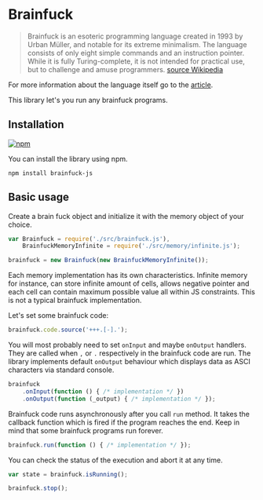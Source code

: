 # Brainfuck

> Brainfuck is an esoteric programming language created in 1993 by Urban Müller, and notable for its extreme minimalism.
> The language consists of only eight simple commands and an instruction pointer. While it is fully Turing-complete, it is not intended for practical use, but to challenge and amuse programmers. [source Wikipedia](https://en.wikipedia.org/wiki/Brainfuck)

For more information about the language itself go to the [article](https://en.wikipedia.org/wiki/Brainfuck).

This library let's you run any brainfuck programs.

## Installation

[![npm](https://img.shields.io/npm/v/brainfuck-js.svg?maxAge=2592000)](https://www.npmjs.com/package/brainfuck-js)

You can install the library using npm.

```
npm install brainfuck-js
```

## Basic usage

Create a brain fuck object and initialize it with the memory object of your choice. 

```javascript
var Brainfuck = require('./src/brainfuck.js'),
    BrainfuckMemoryInfinite = require('./src/memory/infinite.js');

brainfuck = new Brainfuck(new BrainfuckMemoryInfinite());
```

Each memory implementation has its own characteristics. Infinite memory for instance, can store infinite amount of cells, allows negative pointer and each cell can contain maximum possible value all within JS constraints. This is not a typical brainfuck implementation.

Let's set some brainfuck code:

```javascript
brainfuck.code.source('+++.[-].');
```

You will most probably need to set ``onInput`` and maybe ``onOutput`` handlers. They are called when ``,`` or ``.`` respectively in the brainfuck code are run. The library implements default ``onOutput`` behaviour which displays data as ASCI characters via standard console.

```javascript
brainfuck
    .onInput(function () { /* implementation */ })
    .onOutput(function (_output) { /* implementation */ });
```

Brainfuck code runs asynchronously after you call ```run``` method. It takes the callback function which is fired if the program reaches the end. Keep in mind that some brainfuck programs run forever. 

```javascript
brainfuck.run(function () { /* implementation */ });
```

You can check the status of the execution and abort it at any time.

```javascript
var state = brainfuck.isRunning();

brainfuck.stop();
```
